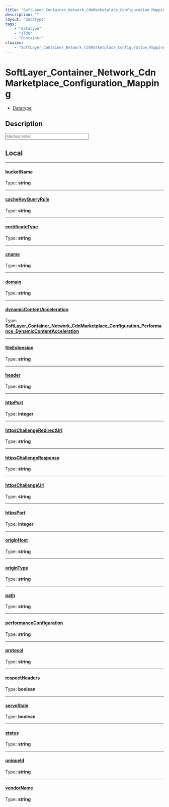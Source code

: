 ```yaml
---
title: "SoftLayer_Container_Network_CdnMarketplace_Configuration_Mapping"
description: ""
layout: "datatype"
tags:
    - "datatype"
    - "sldn"
    - "Container"
classes:
    - "SoftLayer_Container_Network_CdnMarketplace_Configuration_Mapping"
---
```


# SoftLayer_Container_Network_CdnMarketplace_Configuration_Mapping
<div id='service-datatype'>
    <ul id='sldn-reference-tabs'>
        <li id='datatype'> <a href='/reference/datatypes/SoftLayer_Container_Network_CdnMarketplace_Configuration_Mapping' >Datatype</a></li>
    </ul>
</div>

## Description 






<!-- Service Filer BEGIN -->
<div class="view-filters">
        <div class="clearfix">
            <div class="search-input-box">
                <input placeholder="Method Filter" onkeyup="titleSearch(inputId='prop-input', divId='properties', elementClass='prop-row')" 
                    type="text" id="prop-input" value="" size="30" maxlength="128" class="form-text">
            </div>
        </div>
</div>
<!-- Service Filer END -->

<div id="properties" class="content">
<div id="localProperties" class="prop-content" >

## Local
-----
[bucketName]: #bucketname
#### [bucketName]
  
<span class="type-label">Type: </span>**string**

-----
[cacheKeyQueryRule]: #cachekeyqueryrule
#### [cacheKeyQueryRule]
  
<span class="type-label">Type: </span>**string**

-----
[certificateType]: #certificatetype
#### [certificateType]
  
<span class="type-label">Type: </span>**string**

-----
[cname]: #cname
#### [cname]
  
<span class="type-label">Type: </span>**string**

-----
[domain]: #domain
#### [domain]
  
<span class="type-label">Type: </span>**string**

-----
[dynamicContentAcceleration]: #dynamiccontentacceleration
#### [dynamicContentAcceleration]
  
<span class="type-label">Type: </span>**<a href='/reference/datatypes/SoftLayer_Container_Network_CdnMarketplace_Configuration_Performance_DynamicContentAcceleration'>SoftLayer_Container_Network_CdnMarketplace_Configuration_Performance_DynamicContentAcceleration </a>**

-----
[fileExtension]: #fileextension
#### [fileExtension]
  
<span class="type-label">Type: </span>**string**

-----
[header]: #header
#### [header]
  
<span class="type-label">Type: </span>**string**

-----
[httpPort]: #httpport
#### [httpPort]
  
<span class="type-label">Type: </span>**integer**

-----
[httpsChallengeRedirectUrl]: #httpschallengeredirecturl
#### [httpsChallengeRedirectUrl]
  
<span class="type-label">Type: </span>**string**

-----
[httpsChallengeResponse]: #httpschallengeresponse
#### [httpsChallengeResponse]
  
<span class="type-label">Type: </span>**string**

-----
[httpsChallengeUrl]: #httpschallengeurl
#### [httpsChallengeUrl]
  
<span class="type-label">Type: </span>**string**

-----
[httpsPort]: #httpsport
#### [httpsPort]
  
<span class="type-label">Type: </span>**integer**

-----
[originHost]: #originhost
#### [originHost]
  
<span class="type-label">Type: </span>**string**

-----
[originType]: #origintype
#### [originType]
  
<span class="type-label">Type: </span>**string**

-----
[path]: #path
#### [path]
  
<span class="type-label">Type: </span>**string**

-----
[performanceConfiguration]: #performanceconfiguration
#### [performanceConfiguration]
  
<span class="type-label">Type: </span>**string**

-----
[protocol]: #protocol
#### [protocol]
  
<span class="type-label">Type: </span>**string**

-----
[respectHeaders]: #respectheaders
#### [respectHeaders]
  
<span class="type-label">Type: </span>**boolean**

-----
[serveStale]: #servestale
#### [serveStale]
  
<span class="type-label">Type: </span>**boolean**

-----
[status]: #status
#### [status]
  
<span class="type-label">Type: </span>**string**

-----
[uniqueId]: #uniqueid
#### [uniqueId]
  
<span class="type-label">Type: </span>**string**

-----
[vendorName]: #vendorname
#### [vendorName]
  
<span class="type-label">Type: </span>**string**

</div>
<!-- LOCAL PROPERTY END -->

</div>


